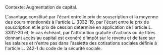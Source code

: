 Contexte: Augmentation de capital.

L'avantage constitué par l'écart entre le prix de souscription et la moyenne des cours mentionnés à l'article L. 3332-19, par l'écart entre le prix de souscription et le prix de cession déterminé en application de l'article L. 3332-20 et, le cas échéant, par l'attribution gratuite d'actions ou de titres donnant accès au capital est exonéré d'impôt sur le revenu et de taxe sur les salaires et n'entre pas dans l'assiette des cotisations sociales définie à l'article L. 242-1 du code de la sécurité sociale.